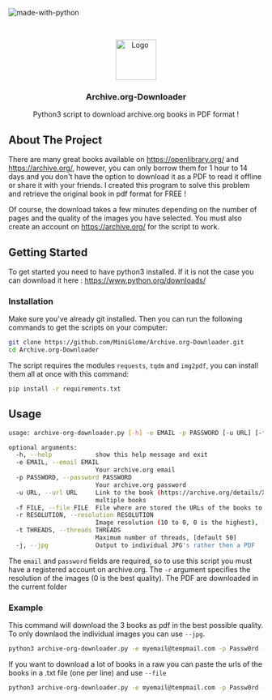 ![made-with-python](https://img.shields.io/badge/Made%20with-Python3-brightgreen)

<!-- LOGO -->
<br />
<p align="center">
  <img src="https://user-images.githubusercontent.com/54740007/108192715-e5958c80-7114-11eb-8240-e884895bb45f.png" alt="Logo" width="80" height="80">

  <h3 align="center">Archive.org-Downloader</h3>

  <p align="center">
    Python3 script to download archive.org books in PDF format !
    <br />
    </p>
</p>


## About The Project

There are many great books available on https://openlibrary.org/ and https://archive.org/, however, you can only borrow them for 1 hour to 14 days and you don't have the option to download it as a PDF to read it offline or share it with your friends. I created this program to solve this problem and retrieve the original book in pdf format for FREE !

Of course, the download takes a few minutes depending on the number of pages and the quality of the images you have selected. You must also create an account on https://archive.org/ for the script to work.


## Getting Started
To get started you need to have python3 installed. If it is not the case you can download it here : https://www.python.org/downloads/

### Installation
Make sure you've already git installed. Then you can run the following commands to get the scripts on your computer:
   ```sh
   git clone https://github.com/MiniGlome/Archive.org-Downloader.git
   cd Archive.org-Downloader
   ```
The script requires the modules `requests`, `tqdm` and `img2pdf`, you can install them all at once with this command:
```sh
pip install -r requirements.txt
```
   
## Usage
```sh
usage: archive-org-downloader.py [-h] -e EMAIL -p PASSWORD [-u URL] [-f FILE] [-r RESOLUTION] [-t THREADS] [-j]

optional arguments:
  -h, --help            show this help message and exit
  -e EMAIL, --email EMAIL
                        Your archive.org email
  -p PASSWORD, --password PASSWORD
                        Your archive.org password
  -u URL, --url URL     Link to the book (https://archive.org/details/XXXX). You can use this argument several times to download
                        multiple books
  -f FILE, --file FILE  File where are stored the URLs of the books to download
  -r RESOLUTION, --resolution RESOLUTION
                        Image resolution (10 to 0, 0 is the highest), [default 3]
  -t THREADS, --threads THREADS
                        Maximum number of threads, [default 50]
  -j, --jpg             Output to individual JPG's rather then a PDF
```
The `email` and `password` fields are required, so to use this script you must have a registered account on archive.org.
The `-r` argument specifies the resolution of the images (0 is the best quality).
The PDF are downloaded in the current folder

### Example
This command will download the 3 books as pdf in the best possible quality. To only downlaod the individual images you can use `--jpg`.
```sh
python3 archive-org-downloader.py -e myemail@tempmail.com -p Passw0rd -r 0 -u https://archive.org/details/IntermediatePython -u https://archive.org/details/horrorgamispooky0000bidd_m7r1 -u https://archive.org/details/elblabladelosge00gaut 
```

If you want to download a lot of books in a raw you can paste the urls of the books in a .txt file (one per line) and use `--file`
```sh
python3 archive-org-downloader.py -e myemail@tempmail.com -p Passw0rd --file books_to_download.txt
```
